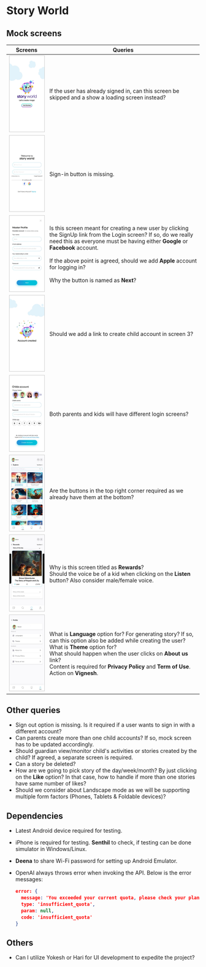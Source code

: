# Story World

## Mock screens

| Screens                                                                                       | Queries                                                                                                                                                                                                                                                                                                          |
  | --------------------------------------------------------------------------------------------- | ---------------------------------------------------------------------------------------------------------------------------------------------------------------------------------------------------------------------------------------------------------------------------------------------------------------- |
  | <img src="./MockScreens/1.jpg" alt="Screen 1" style="zoom:40%; border: solid 1px #cccccc;" /> | If the user has already signed in, can this screen be skipped and a show a loading screen instead?                                                                                                                                                                                                               |
  | <img src="./MockScreens/2.jpg" alt="Screen 2" style="zoom:40%; border: solid 1px #cccccc;" /> | Sign-in button is missing.                                                                                                                                                                                                                                                                                       |
  | <img src="./MockScreens/3.jpg" alt="Screen 3" style="zoom:40%; border: solid 1px #cccccc;" /> | Is this screen meant for creating a new user by clicking the SignUp link from the Login screen? If so, do we really need this as everyone must be having either **Google** or **Facebook** account.<br><br>If the above point is agreed, should we add **Apple** account for logging in?<br><br>Why the button is named as **Next**?                         |
  | <img src="./MockScreens/4.jpg" alt="Screen 4" style="zoom:40%; border: solid 1px #cccccc;" /> | Should we add a link to create child account in screen 3?                                                                                                                                                                                                                                                        |
  | <img src="./MockScreens/5.jpg" alt="Screen 5" style="zoom:40%; border: solid 1px #cccccc;" /> | Both parents and kids will have different login screens?                                                                                                                                                                                                                                                         |
  | <img src="./MockScreens/7.jpg" alt="Screen 7" style="zoom:40%; border: solid 1px #cccccc;" /> | Are the buttons in the top right corner required as we already have them at the bottom?                                                                                                                                                                                                                          |
  | <img src="./MockScreens/8.jpg" alt="Screen 8" style="zoom:40%; border: solid 1px #cccccc;" /> | Why is this screen titled as **Rewards**?<br>Should the voice be of a kid when clicking on the **Listen** button? Also consider male/female voice.                                                                                                                                                               |
  | <img src="./MockScreens/9.jpg" alt="Screen 9" style="zoom:40%; border: solid 1px #cccccc;" /> | What is **Language** option for? For generating story? If so, can this option also be added while creating the user?<br>What is **Theme** option for?<br>What should happen when the user clicks on **About us** link?<br>Content is required for **Privacy Policy** and **Term of Use**. Action on **Vignesh**. |

## Other queries

- Sign out option is missing. Is it required if a user wants to sign in with a different account?
- Can parents create more than one child accounts? If so, mock screen has to be updated accordingly.
- Should guardian view/monitor child's activities or stories created by the child? If agreed, a separate screen is required.
- Can a story be deleted?
- How are we going to pick story of the day/week/month? By just clicking on the **Like** option? In that case, how to handle if more than one stories have same number of likes?
- Should we consider about Landscape mode as we will be supporting multiple form factors (Phones, Tablets & Foldable devices)?

## Dependencies

- Latest Android device required for testing.
- iPhone is required for testing. **Senthil** to check, if testing can be done simulator in Windows/Linux.
- **Deena** to share Wi-Fi password for setting up Android Emulator.
- OpenAI always throws error when invoking the API. Below is the error messages:

  ```json
  error: {
    message: 'You exceeded your current quota, please check your plan and billing details. For more information on this error, read the docs: https://platform.openai.com/docs/guides/error-codes/api-errors.',
    type: 'insufficient_quota',
    param: null,
    code: 'insufficient_quota'
  }
  ```

## Others

- Can I utilize Yokesh or Hari for UI development to expedite the project?
